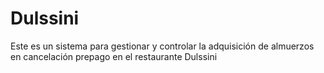 # Dulssini
Este es un sistema para gestionar y controlar la adquisición de almuerzos en cancelación prepago en el restaurante Dulssini

